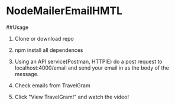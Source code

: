# NodeMailerEmailHMTL

##Usage

1.  Clone or download repo

2.  npm install all dependences

3.  Using an API service(Postman, HTTPIE) do a post
    request to localhost:4000/email and send your email in as the body of the message.

4.  Check emails from TravelGram

5.  Click "View TravelGram!" and watch the video!
